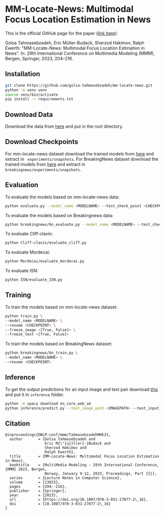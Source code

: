 # MM-Locate-News: Multimodal Focus Location Estimation in News
This is the official GitHub page for the paper ([link here](https://link.springer.com/chapter/10.1007/978-3-031-27077-2_16)):

Golsa Tahmasebzadeh, Eric Müller-Budack, Sherzod Hakimov, Ralph Ewerth: "MM-Locate-News: Multimodal Focus Location Estimation in News". In: 29th International Conference on Multimedia Modeling (MMM), Bergen, Springer, 2023, 204–216.



## Installation

``` bash
git clone https://github.com/golsa-tahmasebzadeh/mm-locate-news.git
python -m venv venv
source venv/bin/activate
pip install -r requirements.txt
```
## Download Data
Download the data from [here](https://tib.eu/cloud/s/GsxeFzwjtGGrn5Y) and put in the root directory.

## Download Checkpoints
For mm-locate-news dataset download the trained models from [here](https://tib.eu/cloud/s/LcQHa6tKYEk4sBL) and extract in ``` experiments/snapshots```.
For BreakingNews dataset download the trained models from [here](https://tib.eu/cloud/s/Xes7g7G4MWQeMz9) and extract in ``` breakingnews/experiments/snapshots```.


## Evaluation
To evaluate the models based on mm-locate-news data: 
```bash
python evaluate.py --model_name <MODELNAME> --test_check_point <CHECKPOINT>
```
To evaluate the models based on Breakingnews data: 
```bash
python breakingnews/bn_evaluate.py --model_name <MODELNAME> --test_check_point <CHECKPOINT>
```
To evaluate Cliff-clavin: 
```bash
python Cliff-clavin/evaluate_cliff.py
```

To evaluate Mordecai: 
```bash
python Mordecai/evaluate_mordecai.py
```
To evaluate ISN: 
```bash
python ISN/evaluate_ISN.py
```

## Training 
To train the models based on mm-locate-news dataset:
```bash
python train.py \
--model_name <MODELNAME> \
--resume <CHECKPOINT> \
--freeze_image <[True, False]> \
--freeze_text <[True, False]>
```

To train the models based on BreakingNews dataset:
```bash
python breakingnews/bn_train.py \
--model_name <MODELNAME> \
--resume <CHECKPOINT> 
```

## Inference
To get the output predictions for an input image and text pair download [this](https://tib.eu/cloud/s/DSBigrGJnAxnymB) and put it in ```inference``` folder.
```bash
python -m spacy download en_core_web_sm
python inference/predict.py --test_image_path <IMAGEPATH> --text_input_path <TEXTPATH>
```
## Citation
```
@inproceedings{DBLP:conf/mmm/TahmasebzadehMHE23,
  author       = {Golsa Tahmasebzadeh and
                  Eric M{\"{u}}ller{-}Budack and
                  Sherzod Hakimov and
                  Ralph Ewerth},
  title        = {MM-Locate-News: Multimodal Focus Location Estimation in News},
  booktitle    = {MultiMedia Modeling - 29th International Conference, {MMM} 2023, Bergen,
                  Norway, January 9-12, 2023, Proceedings, Part {I}},
  series       = {Lecture Notes in Computer Science},
  volume       = {13833},
  pages        = {204--216},
  publisher    = {Springer},
  year         = {2023},
  url          = {https://doi.org/10.1007/978-3-031-27077-2\_16},
  doi          = {10.1007/978-3-031-27077-2\_16}
}
```
